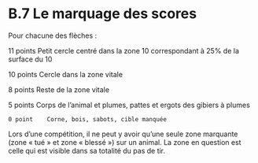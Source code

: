 # B.7 Le marquage des scores

Pour chacune des flèches :

11 points Petit cercle centré dans la zone 10 correspondant à 25% de la surface du 10

10 points Cercle dans la zone vitale

8 points Reste de la zone vitale

5 points Corps de l’animal et plumes, pattes et ergots des gibiers à plumes

    0 point    Corne, bois, sabots, cible manquée

Lors d’une compétition, il ne peut y avoir qu’une seule zone marquante (zone « tué » et zone « blessé »)
sur un animal. La zone en question est celle qui est visible dans sa totalité du pas de tir.
